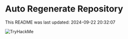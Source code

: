# Auto Regenerate Repository

This README was last updated: 2024-09-22 20:32:07

 ![TryHackMe](https://tryhackme.com/badge/533634)